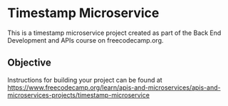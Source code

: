 # Timestamp Microservice

This is a timestamp microservice project created as part of the Back End Development and APIs course on freecodecamp.org.

## Objective

Instructions for building your project can be found at https://www.freecodecamp.org/learn/apis-and-microservices/apis-and-microservices-projects/timestamp-microservice

